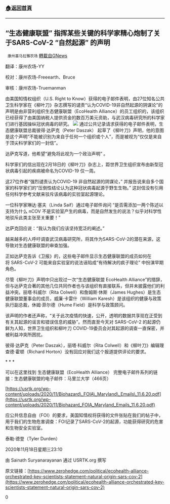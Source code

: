 ###  [:house:返回首頁](https://github.com/ourhimalayas/txt)
---

## “生态健康联盟” 指挥某些关键的科学家精心炮制了关于SARS-CoV-2 “自然起源” 的声明
` 康州喜马拉雅农场` [轉載自GNews](https://gnews.org/zh-hans/573613/)

翻译：康州农场-YY

校对：康州农场-Freeearth、Bruce

审核：康州农场-Truemanman

由美国知情权组织（U.S. Right to Know）获得的电子邮件表明，由27位知名公共卫生科学家在《柳叶刀》杂志撰写的谴责“认为COVID-19非自然起源的阴谋论”的声明是由非营利组织生态健康联盟（EcoHealth Alliance）的员工组织的，该组织已经获得了由美国纳税人提供资金的数百万美元资助，与武汉病毒研究所的科学家们进行基因操纵冠状病毒的研究。
![](https://zh-prod-1cc738ca-7d3b-4a72-b792-20bd8d8fa069.storage.googleapis.com/s3fs-public/inline-images/download%20%285%29_10.jpg)
通过公共记录请求获得的电子邮件表明，生态健康联盟总裁彼得·达萨克（Peter Daszak） 起草了《柳叶刀》声明，他的意图是这个声明“不能被识别为来自于任何一个组织或个人”，而是被视为“仅仅是来自于顶尖科学家们的一封信”。

达萨克写道，他希望“避免将此视为一个政治声明” 。

科学家们的信出现在2月18日的《柳叶刀》杂志上，距世界卫生组织宣布由新型冠状病毒引起的疾病被命名为COVID-19 仅一周。

这27位作者“强烈谴责认为COVID-19 非自然起源的阴谋论，” 并报告说来自多个国家的科学家们的“压倒性结论认为这种冠状病毒起源于野生生物。” 这封信没有引用任何科学参考文献来驳斥该病毒的实验室起源理论。

一位科学家琳达·塞夫（Linda Saif）通过电子邮件询问 “是否需添加一两个陈述以支持为什么 nCOV 不是实验室产生的病毒，而是自然发生的说法？似乎对科学性地驳斥此类主张至关重要！”

达萨克回应说：“我认为我们应该坚持宽泛的阐述。”

越来越多的人呼吁调查武汉病毒研究所，将其作为SARS-CoV-2的潜在来源，这导致对生态健康联盟的审查加强。

正如达萨克告诉《卫报》的，这些电子邮件显示生态健康联盟的成员如何在将 SARS-CoV-2 可能来自实验室的说法诬陷成“有待解决的疯子理论” 中扮演早期角色。

尽管《柳叶刀》声明中只出现过一次“生态健康联盟 EcoHealth Alliance”的措辞，但与达萨克合著的其他几位共同作者也与该组织有直接联系，但并未披露他们的利益冲突。丽塔·科威尔（Rita Colwell）和詹姆斯·休斯（James Hughes）是生态健康联盟董事会的成员，威廉·卡雷什（William Karesh）是该组织的健康与政策执行副总裁，休姆·菲尔德（Hume Field）是科学与政策顾问。

该声明的作者还声称，“关于此次疫情的快速，公开，透明的数据共享现在正受到有关其起源的谣言和错误信息的威胁”。然而直至今天对 SARS-CoV-2 的起源仍鲜为人知，世界卫生组织和柳叶刀 COVID-19委员会对其起源的调查一直保密，并被利益冲突所困扰。

彼得·达萨克（Peter Daszak），丽塔·科威尔（Rita Colwell）和《柳叶刀》编辑理查德·霍顿（Richard Horton）没有回应对我们这个报道提供评论的要求。

\* \* \*

可以在这里找到 生态健康联盟（EcoHealth Alliance） 完整电子邮件系列的链接：生态健康联盟的电子邮件：马里兰大学（466页）

[https://usrtk.org/wp-content/uploads/2020/11/Biohazard\_FOIA\_Maryland\_Emails\_11.6.20.pdf](https://usrtk.org/wp-content/uploads/2020/11/Biohazard_FOIA_Maryland_Emails_11.6.20.pdf)

应公共信息自由（FOI）的要求，美国知情权将获得的文件张贴在我们的帖子中，用于我们的生物危害调查：FOI记录了SARS-CoV-2的起源，功能获得研究的危害和生物安全实验室。

泰勒·德登（Tyler Durden）

2020年11月18日星期三23:10

由 Sainath Suryanarayanan 通过 USRTK.org 撰写

原文链接：[https://www.zerohedge.com/political/ecohealth-alliance-orchestrated-key-scientists-statement-natural-origin-sars-cov-2](https://www.zerohedge.com/political/ecohealth-alliance-orchestrated-key-scientists-statement-natural-origin-sars-cov-2)

0
